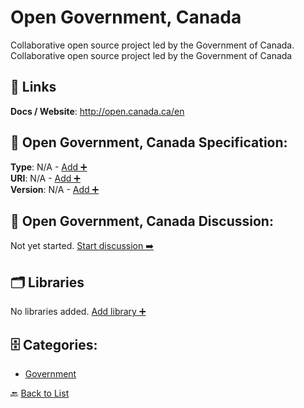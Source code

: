 # Open Government, Canada

Collaborative open source project led by the Government of Canada. Collaborative open source project led by the Government of Canada

##  🔗 Links
**Docs / Website**: http://open.canada.ca/en

## 🧬 Open Government, Canada Specification:
**Type**: N/A - [Add ➕](https://github.com/apis-list/apis-list/edit/main/apis.yaml#L14063)  
**URI**: N/A - [Add ➕](https://github.com/apis-list/apis-list/edit/main/apis.yaml#L14063)  
**Version**: N/A - [Add ➕](https://github.com/apis-list/apis-list/edit/main/apis.yaml#L14063)

## 💬 Open Government, Canada Discussion:
Not yet started. [Start discussion ➡️](https://github.com/apis-list/apis-list/discussions/new)

## 🗂️ Libraries

No libraries added. [Add library ➕](https://github.com/apis-list/apis-list/edit/main/apis.yaml#L14063)    


## 🗄️ Categories:
- [Government](https://github.com/apis-list/apis-list#government-)

🔙  [Back to List](https://github.com/apis-list/apis-list)

